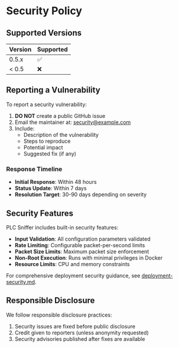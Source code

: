 # Security Policy

## Supported Versions

| Version | Supported          |
| ------- | ------------------ |
| 0.5.x   | :white_check_mark: |
| < 0.5   | :x:                |

## Reporting a Vulnerability

To report a security vulnerability:

1. **DO NOT** create a public GitHub issue
2. Email the maintainer at: security@example.com <!-- TODO: Update with actual email -->
3. Include:
   - Description of the vulnerability
   - Steps to reproduce
   - Potential impact
   - Suggested fix (if any)

### Response Timeline

- **Initial Response**: Within 48 hours
- **Status Update**: Within 7 days
- **Resolution Target**: 30-90 days depending on severity

## Security Features

PLC Sniffer includes built-in security features:

- **Input Validation**: All configuration parameters validated
- **Rate Limiting**: Configurable packet-per-second limits
- **Packet Size Limits**: Maximum packet size enforcement
- **Non-Root Execution**: Runs with minimal privileges in Docker
- **Resource Limits**: CPU and memory constraints

For comprehensive deployment security guidance, see [deployment-security.md](deployment-security.md).

## Responsible Disclosure

We follow responsible disclosure practices:
1. Security issues are fixed before public disclosure
2. Credit given to reporters (unless anonymity requested)
3. Security advisories published after fixes are available